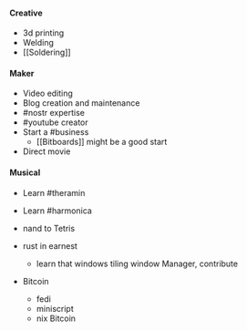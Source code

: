 


#### Creative
- 3d printing 
- Welding
- [[Soldering]]


#### Maker
- Video editing
- Blog creation and maintenance
- #nostr expertise
- #youtube creator
- Start a #business
	- [[Bitboards]] might be a good start
- Direct movie


#### Musical
- Learn #theramin
- Learn #harmonica

- nand to Tetris 
- rust in earnest 
	- learn that windows tiling window Manager, contribute
- Bitcoin 
	- fedi
	- miniscript 
	- nix Bitcoin 
